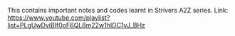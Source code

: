 This contains important notes and codes learnt in Strivers A2Z series.
Link: https://www.youtube.com/playlist?list=PLgUwDviBIf0oF6QL8m22w1hIDC1vJ_BHz
